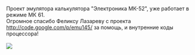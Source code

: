 Проект эмулятора калькулятора "Электроника МК-52", уже работает в режиме МК 61.<br>
Огромное спасибо Феликсу Лазареву с проекта <a href='http://code.google.com/p/emu145/'>http://code.google.com/p/emu145/</a> за помощь, и внутренние коды процессора!<br>
<br>
<img src='http://mk52.googlecode.com/files/screenshot_1.png' />